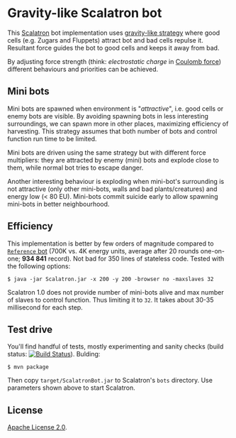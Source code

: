 # Gravity-like Scalatron bot

This [Scalatron](https://github.com/scalatron/scalatron) bot implementation uses [gravity-like strategy](https://github.com/nurkiewicz/scalatron-bot/blob/master/src/main/scala/GravityLikeStrategy.scala) where good cells (e.g. Zugars and Fluppets) attract bot and bad cells repulse it. Resultant force guides the bot to good cells and keeps it away from bad.

By adjusting force strength (think: *electrostatic charge* in [Coulomb force](http://en.wikipedia.org/wiki/Coulomb_force)) different behaviours and priorities can be achieved.

## Mini bots

Mini bots are spawned when environment is "*attractive*", i.e. good cells or enemy bots are visible. By avoiding spawning bots in less interesting surroundings, we can spawn more in other places, maximizing efficiency of harvesting. This strategy assumes that both number of bots and control function run time to be limited.

Mini bots are driven using the same strategy but with different force multipliers: they are attracted by enemy (mini) bots and explode close to them, while normal bot tries to escape danger.

Another interesting behaviour is exploding when mini-bot's surrounding is not attractive (only other mini-bots, walls and bad plants/creatures) and energy low (< 80 EU). Mini-bots commit suicide early to allow spawning mini-bots in better neighbourhood.

## Efficiency

This implementation is better by few orders of magnitude compared to [`Reference` bot](https://github.com/scalatron/scalatron/blob/master/Scalatron/samples/Example%20Bot%2001%20-%20Reference/src/Bot.scala) (700K vs. 4K energy units, average after 20 rounds one-on-one; **934 841** record). Not bad for 350 lines of stateless code. Tested with the following options:

    $ java -jar Scalatron.jar -x 200 -y 200 -browser no -maxslaves 32

Scalatron 1.0 does not provide number of mini-bots alive and max number of slaves to control function. Thus limiting it to `32`. It takes about 30-35 millisecond for each step.

## Test drive

You'll find handful of tests, mostly experimenting and sanity checks (build status: [![Build Status](https://travis-ci.org/nurkiewicz/scalatron-bot.png?branch=master)](https://travis-ci.org/nurkiewicz/scalatron-bot)). Bulding:

	$ mvn package

Then copy `target/ScalatronBot.jar` to Scalatron's `bots` directory. Use parameters shown above to start Scalatron.

## License

[Apache License 2.0](https://github.com/nurkiewicz/scalatron-bot/blob/master/license.txt).

